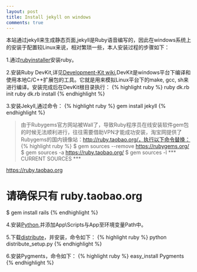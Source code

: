 ```yaml
---
layout: post
title: Install jekyll on windows
comments: true
---
```

本站通过jekyll来生成静态页面,jekyll是Ruby语音编写的，因此在windows系统上的安装于配置较Linux来说，相对繁琐一些，本人安装过程的步骤如下：

1.通过[rubyinstaller](http://rubyinstaller.org/downloads/)安装ruby。



2.安装Ruby DevKit,详见[Development-Kit wiki](https://github.com/oneclick/rubyinstaller/wiki/Development-Kit),DevKit是windows平台下编译和使用本地C/C++扩展包的工具。它就是用来模拟Linux平台下的make, gcc, sh来进行编译。安装完成后在DevKit根目录执行：
{% highlight ruby %}
ruby dk.rb init
ruby dk.rb install
{% endhighlight %}

3.安装Jekyll,通过命令：
{% highlight ruby %}
gem install jekyll
{% endhighlight %}
> 由于Rubygems官方网站被Wall了，导致Ruby程序员在线安装软件gem包的时候无法顺利进行，往往需要借助VPN才能成功安装，淘宝网提供了Rubygems的国内镜像站：http://ruby.taobao.org/，执行以下命令替换：
{% highlight ruby %}
$ gem sources --remove https://rubygems.org/
$ gem sources -a https://ruby.taobao.org/
$ gem sources -l
*** CURRENT SOURCES ***

https://ruby.taobao.org
# 请确保只有 ruby.taobao.org
$ gem install rails
{% endhighlight %}

4.安装[Python](http://portablepython.com/wiki/Download),并添加App\Scripts与App至环境变量Path中。

5.下载[distribute](https://pypi.python.org/pypi/distribute#downloads)，并安装，命令如下：
{% highlight ruby %}
python distribute_setup.py
{% endhighlight %}

6.安装Pygments，命令如下：
{% highlight ruby %}
easy_install Pygments
{% endhighlight %}

